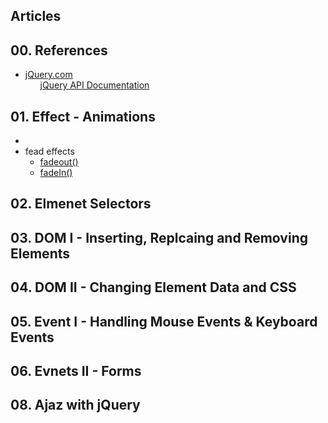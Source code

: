## Articles

## 00. References
<ul>
  <li><a href="https://jquery.com/">jQuery.com</a>
    <ul>
      <a href="https://api.jquery.com/">jQuery API Documentation</a></li>
    </ul>
  </li>
</ul>


## 01. Effect - Animations
<ul>
  <li>
    <li>fead effects
    <ul>
      <li><a href="https://api.jquery.com/fadeOut/#fadeOut-duration-complete">fadeout()</a></li>
      <li><a href="https://api.jquery.com/fadeIn/#fadeIn-duration-complete">fadeIn()</a></li>
    </ul>
</ul>

## 02. Elmenet Selectors


## 03. DOM I - Inserting, Replcaing and Removing Elements


## 04. DOM II - Changing Element Data and CSS


## 05. Event I - Handling Mouse Events & Keyboard Events


## 06. Evnets II - Forms


## 08. Ajaz with jQuery
